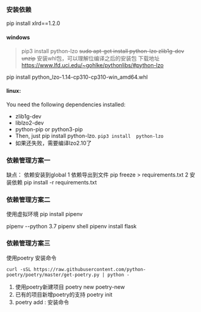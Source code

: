 ### 安装依赖

pip install xlrd==1.2.0

#### windows

> pip3 install  python-lzo
> ~~sudo apt-get install python-lzo zlib1g-dev unzip~~
> 安装whl包，可以理解位编译之后的安装包
> 下载地址 https://www.lfd.uci.edu/~gohlke/pythonlibs/#python-lzo

pip install python_lzo-1.14-cp310-cp310-win_amd64.whl

#### linux:

You need the following dependencies installed:

* zlib1g-dev
* liblzo2-dev
* python-pip or python3-pip
* Then, just pip install python-lzo. `pip3 install  python-lzo`
* 如果还失败，需要编译lzo2.10了

### 依赖管理方案一

缺点： 依赖安装到global
1 依赖导出到文件 pip freeze > requirements.txt
2 安装依赖 pip install -r requirements.txt

### 依赖管理方案二

使用虚拟环境
pip install pipenv

pipenv --python 3.7
pipenv shell
pipenv install flask

### 依赖管理方案三

使用poetry 
安装命令
```
curl -sSL https://raw.githubusercontent.com/python-poetry/poetry/master/get-poetry.py | python -
```

1. 使用poetry新建项目
   poetry new poetry-new
2. 已有的项目新增poetry的支持
   poetry init
3. poetry add : 安装命令
